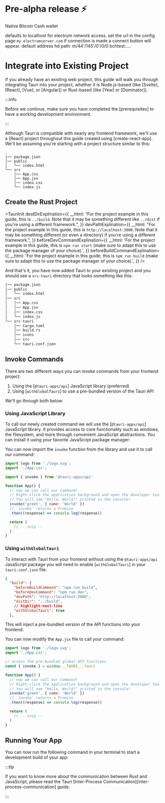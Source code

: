 # Pre-alpha release ⚡️

Native Bitcoin Cash wallet 

defaults to localhost for electrum network access.
set the url in the config page ```my.electrumserver.com``` if connection is made a connect button will appear.
default address hd path:  m/44'/145'/0'/0/0 bchtest:....

# Integrate into Existing Project

If you already have an existing web project, this guide will walk you through integrating Tauri into your project, whether it is Node.js-based (like [Svelte], [React], [Vue], or [Angular]) or Rust-based (like [Yew] or [Dominator]).

:::info

Before we continue, make sure you have completed the [prerequisites] to have a working development environment.

:::

Although Tauri is compatible with nearly any frontend framework, we'll use a [React] project throughout this guide created using [create-react-app]. We'll be assuming you're starting with a project structure similar to this:

```
.
│── package.json
│── public
│   ╰── index.html
╰── src
    │── App.css
    │── App.jsx
    │── index.css
    ╰── index.js
```

## Create the Rust Project

<TauriInit
  destDirExplination={{
    __html:
      "For the project example in this guide, this is <code>../build</code>. Note that it may be something different like <code>../dist</code> if you're using a different framework.",
  }}
  devPathExplination={{
    __html:
      "For the project example in this guide, this is <code>http://localhost:3000</code>. Note that it may be something different (or even a directory) if you're using a different framework.",
  }}
  beforeDevCommandExplination={{
    __html:
      'For the project example in this guide, this is <code>npm run start</code> (make sure to adapt this to use the package manager of your choice).',
  }}
  beforeBuildCommandExplination={{
    __html:
      'For the project example in this guide, this is <code>npm run build</code> (make sure to adapt this to use the package manager of your choice).',
  }}
/>

And that's it, you have now added Tauri to your existing project and you should see a `src-tauri` directory that looks something like this:

```diff {9-14}
│── package.json
│── public
│   ╰── index.html
│── src
│   │── App.css
│   │── App.jsx
│   │── index.css
│   ╰── index.js
╰── src-tauri
    │── Cargo.toml
    │── build.rs
    │── icons
    │── src
    ╰── tauri.conf.json
```

## Invoke Commands

<Commands />

There are two different ways you can invoke commands from your frontend project:

1. Using the [`@tauri-apps/api`] JavaScript library (preferred)
2. Using [`withGlobalTauri`] to use a pre-bundled version of the Tauri API

We'll go through both below.

### Using JavaScript Library

To call our newly created command we will use the [`@tauri-apps/api`] JavaScript library. It provides access to core functionality such as windows, the filesystem, and more through convenient JavaScript abstractions. You can install it using your favorite JavaScript package manager:

<InstallTauriApi />

You can now import the `invoke` function from the library and use it to call our command:

```jsx title=src/App.jsx {4,7-12}
import logo from './logo.svg';
import './App.css';

import { invoke } from '@tauri-apps/api'

function App() {
  // now we can call our Command!
  // Right-click the application background and open the developer tools.
  // You will see "Hello, World!" printed in the console!
  invoke('greet', { name: 'World' })
  // `invoke` returns a Promise
  .then((response) => console.log(response))

  return (
    // -- snip --
  )
}
```

### Using `withGlobalTauri`

To interact with Tauri from your frontend without using the `@tauri-apps/api` JavaScript package you will need to enable [`withGlobalTauri`] in your `tauri.conf.json` file:

```json title=tauri.conf.json
{
  "build": {
    "beforeBuildCommand": "npm run build",
    "beforeDevCommand": "npm run dev",
    "devPath": "http://localhost:3000",
    "distDir": "../build",
    // highlight-next-line
    "withGlobalTauri": true
  },
```

This will inject a pre-bundled version of the API functions into your frontend.

You can now modify the `App.jsx` file to call your command:

```jsx title=src/App.js {4,7-12}
import logo from './logo.svg';
import './App.css';

// access the pre-bundled global API functions
const { invoke } = window.__TAURI__.tauri

function App() {
  // now we can call our Command!
  // Right-click the application background and open the developer tools.
  // You will see "Hello, World!" printed in the console!
  invoke('greet', { name: 'World' })
  // `invoke` returns a Promise
  .then((response) => console.log(response))

  return (
    // -- snip --
  )
}
```

## Running Your App

You can now run the following command in your terminal to start a development build of your app:

<Command name="dev" />

:::tip

If you want to know more about the communication between Rust and JavaScript, please read the Tauri [Inter-Process Communication][inter-process-communication] guide.

:::

